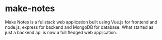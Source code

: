 # make-notes
Make Notes is a fullstack web application built using Vue.js for frontend and node.js, express for backend and MongoDB for database.
What started as just a backend api is now a full fledged web application.
